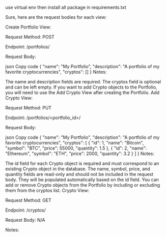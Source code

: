 use virtual env 
then install all package in requirements.txt

Sure, here are the request bodies for each view:

Create Portfolio View:

Request Method: POST

Endpoint: /portfolios/

Request Body:

json
Copy code
{
  "name": "My Portfolio",
  "description": "A portfolio of my favorite cryptocurrencies",
  "cryptos": []
}
Notes:

The name and description fields are required.
The cryptos field is optional and can be left empty.
If you want to add Crypto objects to the Portfolio, you will need to use the Add Crypto View after creating the Portfolio.
Add Crypto View:

Request Method: PUT

Endpoint: /portfolios/<portfolio_id>/

Request Body:

json
Copy code
{
  "name": "My Portfolio",
  "description": "A portfolio of my favorite cryptocurrencies",
  "cryptos": [
    {
      "id": 1,
      "name": "Bitcoin",
      "symbol": "BTC",
      "price": 55000,
      "quantity": 1.5
    },
    {
      "id": 2,
      "name": "Ethereum",
      "symbol": "ETH",
      "price": 2000,
      "quantity": 3.2
    }
  ]
}
Notes:

The id field for each Crypto object is required and must correspond to an existing Crypto object in the database.
The name, symbol, price, and quantity fields are read-only and should not be included in the request body. They will be populated automatically based on the id field.
You can add or remove Crypto objects from the Portfolio by including or excluding them from the cryptos list.
Crypto View:

Request Method: GET

Endpoint: /cryptos/

Request Body: N/A

Notes: